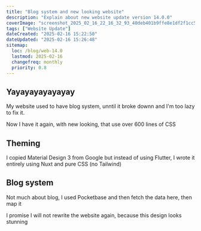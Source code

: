 ```yaml
---
title: "Blog system and new looking website"
description: "Explain about new website update version 14.0.0"
coverImage: "screenshot_2025_02_16_22_16_32_93_40deb401b9ffe8e1df2f1cc5ba480b12_m1phhu9zlp.jpg"
tags: ["Website Update"]
dateCreated: "2025-02-16 15:22:50"
dateUpdated: "2025-02-16 15:26:48"
sitemap:
  loc: /blog/web-14.0
  lastmod: 2025-02-16
  changefreq: monthly
  priority: 0.8
---
```


## Yayayayayayayay

My website used to have blog system, unntil it broke downn and I'm too lazy to fix it.

Now I have it again, with new looking, that use over 600 lines of CSS

## Theming

I copied Material Design 3 from Google but instead of using Flutter, I wrote it entirely using Nuxt and pure CSS (no Tailwind)

## Blog system

Not much about blog, I used Pocketbase and then fetch the data here, then map it

I promise I will not rewrite the website again, because this design looks stunning